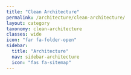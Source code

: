 ```yaml
---
title: "Clean Architecture"
permalink: /architecture/clean-architecture/
layout: category
taxonomy: clean-architecture
classes: wide
icon: "far fa-folder-open"
sidebar:
  title: "Architecture"
  nav: sidebar-architecture
  icon: "fas fa-sitemap"
---
```

